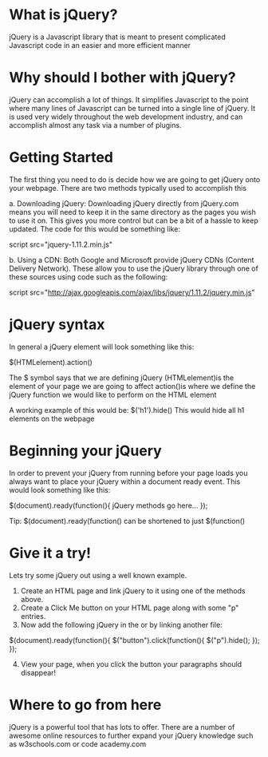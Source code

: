 What is jQuery?
===============
jQuery is a Javascript library that is meant to present complicated Javascript code in an easier and more efficient manner

Why should I bother with jQuery?
================================
jQuery can accomplish a lot of things. It simplifies Javascript to the point where many lines of Javascript can be turned into a single line of jQuery. It is used very widely throughout the web development industry, and can accomplish almost any task via a number of plugins.

Getting Started
===============
The first thing you need to do is decide how we are going to get jQuery onto your webpage. There are two methods typically used to accomplish this

a. Downloading jQuery:
Downloading jQuery directly from jQuery.com means you will need to keep it in the same directory as the pages you wish to use it on. This gives you more control but can be a bit of a hassle to keep updated. The code for this would be something like:

script src="jquery-1.11.2.min.js"

b. Using a CDN:
Both Google and Microsoft provide jQuery CDNs (Content Delivery Network). These allow you to use the jQuery library through one of these sources using code such as the following:

script src="http://ajax.googleapis.com/ajax/libs/jquery/1.11.2/jquery.min.js"

jQuery syntax 
=============
In general a jQuery element will look something like this:

$(HTMLelement).action()

The $ symbol says that we are defining jQuery
(HTMLelement)is the element of your page we are going to affect
action()is where we define the jQuery function we would like to perform on the HTML element

A working example of this would be:
$('h1').hide()
This would hide all h1 elements on the webpage

Beginning your jQuery
=====================
In order to prevent your jQuery from running before your page loads you always want to place your jQuery within a document ready event. This would look something like this:

$(document).ready(function(){
  jQuery methods go here...
});

Tip: $(document).ready(function() can be shortened to just $(function()

Give it a try!
==============
Lets try some jQuery out using a well known example.

1. Create an HTML page and link jQuery to it using one of the methods above. 
2. Create a Click Me button on your HTML page along with some "p" entries. 
3. Now add the following jQuery in the <head> or by linking another file:

$(document).ready(function(){
  $("button").click(function(){
    $("p").hide();
  });
}); 

4. View your page, when you click the button your paragraphs should disappear!

Where to go from here
=====================
jQuery is a powerful tool that has lots to offer. There are a number of awesome online resources to further expand your jQuery knowledge such as w3schools.com or code academy.com

